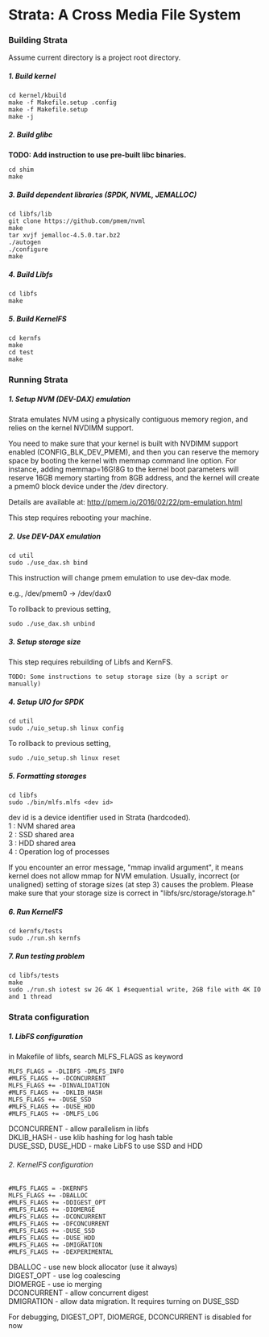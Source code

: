 Strata: A Cross Media File System
==================================

### Building Strata ###
Assume current directory is a project root directory.
##### 1. Build kernel
~~~
cd kernel/kbuild
make -f Makefile.setup .config
make -f Makefile.setup
make -j
~~~
##### 2. Build glibc
**TODO: Add instruction to use pre-built libc binaries.**
~~~
cd shim
make
~~~

##### 3. Build dependent libraries (SPDK, NVML, JEMALLOC)
~~~
cd libfs/lib
git clone https://github.com/pmem/nvml
make
tar xvjf jemalloc-4.5.0.tar.bz2
./autogen
./configure
make
~~~

##### 4. Build Libfs
~~~
cd libfs
make
~~~

##### 5. Build KernelFS
~~~
cd kernfs
make
cd test
make
~~~

### Running Strata ###

##### 1. Setup NVM (DEV-DAX) emulation
Strata emulates NVM using a physically contiguous memory region, and relies on the kernel NVDIMM support.

You need to make sure that your kernel is built with NVDIMM support enabled (CONFIG_BLK_DEV_PMEM), and then you can reserve the memory space by booting the kernel with memmap command line option.
For instance, adding memmap=16G!8G to the kernel boot parameters will reserve 16GB memory starting from 8GB address, and the kernel will create a pmem0 block device under the /dev directory.

Details are available at:
http://pmem.io/2016/02/22/pm-emulation.html

This step requires rebooting your machine.

##### 2. Use DEV-DAX emulation
~~~
cd util
sudo ./use_dax.sh bind
~~~
This instruction will change pmem emulation to use dev-dax mode.

e.g., /dev/pmem0 -> /dev/dax0

To rollback to previous setting,
~~~
sudo ./use_dax.sh unbind
~~~

##### 3. Setup storage size
This step requires rebuilding of Libfs and KernFS.
~~~
TODO: Some instructions to setup storage size (by a script or manually)
~~~

##### 4. Setup UIO for SPDK
~~~
cd util
sudo ./uio_setup.sh linux config
~~~
To rollback to previous setting,
~~~
sudo ./uio_setup.sh linux reset
~~~

##### 5. Formatting storages
~~~
cd libfs
sudo ./bin/mlfs.mlfs <dev id>
~~~
dev id is a device identifier used in Strata (hardcoded).<br/>
1 : NVM shared area <br/>
2 : SSD shared area <br/>
3 : HDD shared area <br/>
4 : Operation log of processes <br/>

If you encounter an error message, "mmap invalid argument",
it means kernel does not allow mmap for NVM emulation.
Usually, incorrect (or unaligned) setting of storage sizes (at step 3) causes
the problem.
Please make sure that your storage size is correct in "libfs/src/storage/storage.h"

##### 6. Run KernelFS
~~~
cd kernfs/tests
sudo ./run.sh kernfs
~~~

##### 7. Run testing problem
~~~
cd libfs/tests
make
sudo ./run.sh iotest sw 2G 4K 1 #sequential write, 2GB file with 4K IO and 1 thread
~~~

### Strata configuration ###
##### 1. LibFS configuration ######
in Makefile of libfs, search MLFS_FLAGS as keyword
~~~~
MLFS_FLAGS = -DLIBFS -DMLFS_INFO
#MLFS_FLAGS += -DCONCURRENT   
MLFS_FLAGS += -DINVALIDATION
#MLFS_FLAGS += -DKLIB_HASH
MLFS_FLAGS += -DUSE_SSD
#MLFS_FLAGS += -DUSE_HDD
#MLFS_FLAGS += -DMLFS_LOG
~~~~

DCONCURRENT - allow parallelism in libfs <br/>
DKLIB_HASH - use klib hashing for log hash table <br/>
DUSE_SSD, DUSE_HDD - make LibFS to use SSD and HDD <br/>

###### 2. KernelFS configuration ######
~~~
#MLFS_FLAGS = -DKERNFS
MLFS_FLAGS += -DBALLOC
#MLFS_FLAGS += -DDIGEST_OPT
#MLFS_FLAGS += -DIOMERGE
#MLFS_FLAGS += -DCONCURRENT
#MLFS_FLAGS += -DFCONCURRENT
#MLFS_FLAGS += -DUSE_SSD
#MLFS_FLAGS += -DUSE_HDD
#MLFS_FLAGS += -DMIGRATION
#MLFS_FLAGS += -DEXPERIMENTAL
~~~

DBALLOC - use new block allocator (use it always) <br/>
DIGEST_OPT - use log coalescing <br/>
DIOMERGE - use io merging <br/>
DCONCURRENT - allow concurrent digest <br/>
DMIGRATION - allow data migration. It requires turning on DUSE_SSD <br/>

For debugging, DIGEST_OPT, DIOMERGE, DCONCURRENT is disabled for now
